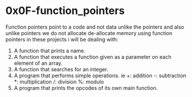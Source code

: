 # 0x0F-function_pointers
Function pointers point to a code and not data unlike the pointers and also 
unlike pointers we do not allocate de-allocate memory using function pointers 
in these projects i will be dealing with:
1. A function that prints a name.
2. A function that executes a function given as a parameter on each element of an array.
3. A function that searches for an integer.
4. A program that performs simple operations. ie
 +: addition
-: subtraction
*: multiplication
/: division
%: modulo
5. A program that prints the opcodes of its own main function.
